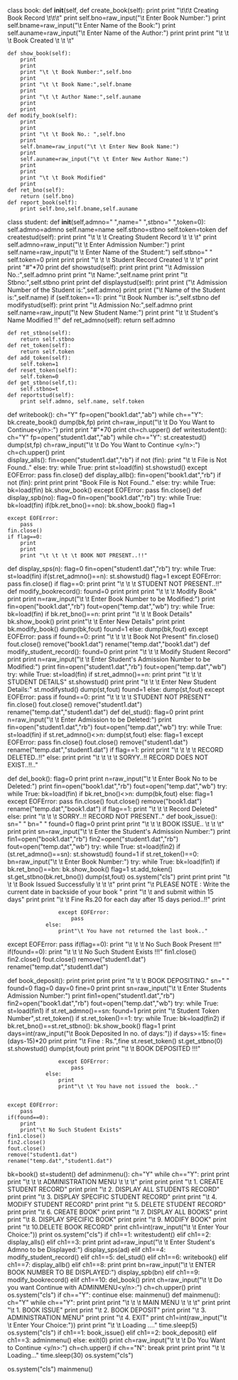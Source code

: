 class book:
    def __init__(self,
		def create_book(self):
        print
        print "\t\t\t Creating Book Record \t\t\t"
        print
        self.bno=raw_input("\t Enter Book Number:")
        print
        self.bname=raw_input("\t Enter Name of the Book:")
        print
        self.auname=raw_input("\t Enter Name of the Author:")
        print
        print
        print "\t \t \t Book Created \t \t \t"
    
    def show_book(self):
        print
        print
        print "\t \t Book Number:",self.bno
        print
        print "\t \t Book Name:",self.bname
        print
        print "\t \t Author Name:",self.auname
        print
        print
    def modify_book(self):
        print
        print
        print "\t \t Book No.: ",self.bno
        print
        self.bname=raw_input("\t \t Enter New Book Name:")
        print
        self.auname=raw_input("\t \t Enter New Author Name:")
        print
        print
        print "\t \t Book Modified"
        print
    def ret_bno(self):
        return (self.bno)
    def report_book(self):
        print self.bno,self.bname,self.auname
class student:
    def __init__(self,admno=" ",name=" ",stbno=" ",token=0):
        self.admno=admno
        self.name=name
        self.stbno=stbno
        self.token=token
    def createstud(self):
        print
        print "\t \t \t Creating Student Record \t \t \t"
        print
        self.admno=raw_input("\t \t Enter Admission Number:")
        print
        self.name=raw_input("\t \t Enter Name of the Student:")
        self.stbno=" "
        self.token=0
        print
        print
        print "\t \t \t Student Record Created \t \t \t"
        print
        print "#"*70
        print
    def showstud(self):
        print
        print
        print "\t Admission No.:",self.admno
        print
        print "\t Name:",self.name
        print
        print "\t Stbno:",self.stbno
        print
        print
    def displaystud(self):
        print
        print ("\t Admission Number of the Student is:",self.admno)
        print
        print ("\t Name of the Student is:",self.name)
        if (self.token==1):
            print "\t Book Number is:",self.stbno
    def modifystud(self):
        print
        print "\t Admission No:",self.admno
        print
        self.name=raw_input("\t New Student Name:")
        print
        print "\t \t Student's Name Modified !!"
    def ret_admno(self):
        return self.admno
    
    def ret_stbno(self):
        return self.stbno
    def ret_token(self):
        return self.token
    def add_token(self):
        self.token=1
    def reset_token(self):
        self.token=0
    def get_stbno(self,t):
        self.stbno=t
    def reportstud(self):
        print self.admno, self.name, self.token
def writebook():
    ch="Y"
    fp=open("book1.dat","ab")
    while ch=="Y":
        bk.create_book()
        dump(bk,fp)
        print
        ch=raw_input("\t \t Do You Want to Continue<y/n>:")
        print
        print "#"*70
        print
        ch=ch.upper()
def writestudent():
    ch="Y"
    fp=open("student1.dat","ab")
    while ch=="Y":
        st.createstud()
        dump(st,fp)
        ch=raw_input("\t \t Do You Want to Continue <y/n>:")
        ch=ch.upper()
        print       
display_alls():
    fin=open("student1.dat","rb")
    if not (fin):
        print "\t \t File is Not Found.."
    else:
        try:
            while True:
                print
                st=load(fin)
                st.showstud()
        except EOFError:
            pass
        fin.close()
def display_allb():
    fin=open("book1.dat","rb")
    if not (fin):
        print
        print
        print "Book File is Not Found.."
    else:
        try:
            while True:
                bk=load(fin)
                bk.show_book()
        except EOFError:
            pass
        fin.close()
def display_spb(no):
    flag=0
    fin=open("book1.dat","rb")
    try:
        while True:
            bk=load(fin)
            if(bk.ret_bno()==no):
                bk.show_book()
                flag=1
    
    except EOFError:
        pass
    fin.close()
    if flag==0:
        print
        print
        print "\t \t \t \t BOOK NOT PRESENT..!!"
def display_sps(n):
    flag=0
    fin=open("student1.dat","rb")
    try:
        while True:
            st=load(fin)
            if(st.ret_admno()==n):
                st.showstud()
                flag=1
    except EOFError:
        pass
    fin.close()
    if flag==0:
        print
        print "\t \t \t STUDENT NOT PRESENT..!!"
def modify_bookrecord():
    found=0
    print
    print
    print "\t \t \t Modify Book"
    print
    print
    n=raw_input("\t \t Enter Book Number to be Modified:")
    print
    fin=open("book1.dat","rb")
    fout=open("temp.dat","wb")
    try:
        while True:
            bk=load(fin)
            if bk.ret_bno()==n:
                print
                print "\t \t \t Book Details"
                bk.show_book()
                print
                print"\t \t  Enter New Details"
                print
                print
                bk.modify_book()
                dump(bk,fout)
                found=1
            else:
                dump(bk,fout)
    except EOFError:
        pass
    if found==0:
        print "\t \t \t \t Book Not Present"
    fin.close()
    fout.close()
    remove("book1.dat")
    rename("temp.dat","book1.dat")
def modify_student_record():
    found=0
    print
    print "\t \t \t Modify Student Record"
    print
    print
    n=raw_input("\t \t Enter Student's Admission Number to be Modified:")
    print
    fin=open("student1.dat","rb")
    fout=open("temp.dat","wb")
    try:
        while True:
            st=load(fin)
            if st.ret_admno()==n:
                print
                print "\t \t \t STUDENT DETAILS"
                st.showstud()
                print
                print "\t \t \t Enter New Student Details:"
                st.modifystud()
                dump(st,fout)
                found=1
            else:
                dump(st,fout)
    except EOFError:
        pass
    if found==0:
        print "\t \t \t \t STUDENT NOT PRESENT"
    fin.close()
    fout.close()
    remove("student1.dat")
    rename("temp.dat","student1.dat")
def del_stud():
    flag=0
    print
    print
    n=raw_input("\t \t Enter Admission to be Deleted:")
    print
    fin=open("student1.dat","rb")
    fout=open("temp.dat","wb")
    try:
        while True:
            st=load(fin)
            if st.ret_admno()<>n:
                dump(st,fout)
            else:
                flag=1
    except EOFError:
        pass
    fin.close()
    fout.close()
    remove("student1.dat")
    rename("temp.dat","student1.dat")
    if flag==1:
        print
        print "\t \t \t \t RECORD DELETED..!!"
    else:
        print
        print "\t \t \t \t SORYY..!! RECORD DOES NOT EXIST..!!.."

def del_book():
    flag=0
    print
    print
    n=raw_input("\t \t Enter Book No to be Deleted:")
    print
    fin=open("book1.dat","rb")
    fout=open("temp.dat","wb")
    try:
        while True:
            bk=load(fin)
            if bk.ret_bno()<>n:
                dump(bk,fout)
            else:
                flag=1
    except EOFError:
        pass
    fin.close()
    fout.close()
    remove("book1.dat")
    rename("temp.dat","book1.dat")
    if flag==1:
        print "\t \t \t Record Deleted"
    else:
        print "\t \t \t SORRY..!! RECORD NOT PRESENT.."
def book_issue():
    sn=" "
    bn=" "
    found=0
    flag=0
    print
    print
    print "\t \t \t BOOK ISSUE.. \t \t \t"
    print
    print
    sn=raw_input("\t \t Enter the Student's Admission Number:")
    print
    fin1=open("book1.dat","rb")
    fin2=open("student1.dat","rb")
    fout=open("temp.dat","wb")
    try:
        while True:
            st=load(fin2)
            if (st.ret_admno()==sn):
                st.showstud()
                found=1
                if st.ret_token()==0:
                    bn=raw_input("\t \t Enter Book Number:")
                    try:
                        while True:
                            bk=load(fin1)
                            if bk.ret_bno()==bn:
                                bk.show_book()
                                flag=1
                                st.add_token()
                                st.get_stbno(bk.ret_bno())
                                dump(st,fout)
                                os.system("cls")
                                print
                                print
                                print "\t \t \t Book Issued Successfully \t \t \t"
                                print
                                print "\t PLEASE NOTE : Write the current date in backside of            your book "
                                print "\t \t and submit within 15 days"
                                print 
                                print "\t \t Fine Rs.20 for each day after 15 days period..!!"
                                print
                                
                    except EOFError:
                        pass
                else:
                    print"\t You have not returned the last book.."
    
except EOFError:
        pass
    if(flag==0):
        print "\t \t \t No Such Book Present !!!"
    if(found==0):
        print "\t \t \t No Such Student Exists !!!"
    fin1.close()
    fin2.close()
    fout.close()
    remove("student1.dat")
    rename("temp.dat","student1.dat")

def book_deposit():
    print
    print
    print
    print "\t \t \t BOOK DEPOSITING."
    sn=" "
    found=0
    flag=0
    day=0
    fine=0
    print
    print
    sn=raw_input("\t \t Enter Students Admission Number:")
    print
    fin1=open("student1.dat","rb")
    fin2=open("book1.dat","rb")
    fout=open("temp.dat","wb")
    try:
        while True:
            st=load(fin1)
            if st.ret_admno()==sn:
                found=1
                print
                print "\t Student Token Number",st.ret_token()
                if st.ret_token()==1:
                    try:
                        while True:
                            bk=load(fin2)
                            if bk.ret_bno()==st.ret_stbno():
                                bk.show_book()
                                flag=1
                                print
                                days=int(raw_input("\t Book Deposited In no. of days:"))
                                if days>=15:
                                    fine=(days-15)*20
                                    print
                                    print "\t Fine : Rs.",fine
                                st.reset_token()
                                st.get_stbno(0)
                                st.showstud()
                                dump(st,fout)
                                print
                                print "\t \t BOOK DEPOSITED !!!"
                  
                            
                    except EOFError:
                        pass
                else:
                    print
                    print"\t \t You have not issued the  book.."
        
               
    except EOFError:
        pass
    if(found==0):
        print
        print"\t No Such Student Exists"
    fin1.close()
    fin2.close()
    fout.close()
    remove("student1.dat")
    rename("temp.dat","student1.dat")
    
bk=book()
st=student()
def adminmenu():
    ch="Y"
    while ch=="Y":
        print
        print
        print "\t \t \t ADMINISTRATION MENU \t \t \t"
        print
        print
        print "\t 1. CREATE STUDENT RECORD"
        print
        print "\t 2. DISPLAY ALL STUDENTS RECORD"
        print
        print "\t 3. DISPLAY SPECIFIC STUDENT RECORD"
        print
        print "\t 4. MODIFY STUDENT RECORD"
        print
        print "\t 5. DELETE STUDENT RECORD"
        print
        print "\t 6. CREATE BOOK"
        print
        print "\t 7. DISPLAY ALL BOOKS"
        print
        print "\t 8. DISPLAY SPECIFIC BOOK"
        print
        print "\t 9. MODIFY BOOK"
        print
        print "\t 10.DELETE BOOK RECORD"
        print
        ch1=int(raw_input("\t \t Enter Your Choice:"))
        print
        os.system("cls")
        if ch1==1:
            writestudent()
        elif ch1==2:
            display_alls()
        elif ch1==3:
            print
            print
            ad=raw_input("\t \t Enter Student's Admno to be Displayed:")
            display_sps(ad)
        elif ch1==4:
            modify_student_record()
        elif ch1==5:
            del_stud()
        elif ch1==6:
            writebook()
        elif ch1==7:
            display_allb()
        elif ch1==8:
            print
            print
            bn=raw_input("\t \t ENTER BOOK NUMBER TO BE DISPLAYED:")
            display_spb(bn)
        elif ch1==9:
            modify_bookrecord()
        elif ch1==10:
            del_book()
        print
        ch=raw_input("\t \t Do you want Continue with ADMINMENU<y/n>:")
        ch=ch.upper()
        print
        os.system("cls")
        if ch=="Y":
            continue
        else:
            mainmenu()
def mainmenu():
    ch="Y"
    while ch=="Y":
        print
        print
        print "\t \t \t MAIN MENU \t \t \t"
        print
        print "\t 1. BOOK ISSUE"
        print
        print "\t 2. BOOK DEPOSIT"
        print
        print "\t 3. ADMINISTRATION MENU"
        print
        print "\t 4. EXIT"
        print
        ch1=int(raw_input("\t \t Enter Your Choice:"))
        print
        print "\t \t Loading ...."
        time.sleep(5)
        os.system("cls")
        if ch1==1:
            book_issue()
        elif ch1==2:
            book_deposit()
        elif ch1==3:
            adminmenu()
        else:
            exit(0)
        print
        ch=raw_input("\t \t \t Do You Want to Continue <y/n>:")
        ch=ch.upper()
        if  ch=="N":
            break
        print
        print
        print "\t \t Loading..."
        time.sleep(30)
        os.system("cls")
        
os.system("cls")
mainmenu() 

<!---
Dezzy26/Dezzy26 is a ✨ special ✨ repository because its `README.md` (this file) appears on your GitHub profile.
You can click the Preview link to take a look at your changes.
--->
